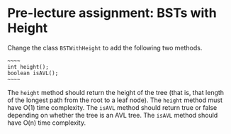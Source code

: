 # Pre-lecture assignment: BSTs with Height

Change the class `BSTWithHeight` to add the following two methods.

    ~~~~
    int height();
    boolean isAVL();
    ~~~~
    
The `height` method should return the height of the tree (that is, that
length of the longest path from the root to a leaf node).
The `height` method must have O(1) time complexity.
The `isAVL` method should return true or false depending on whether
the tree is an AVL tree. 
The `isAVL` method should have O(n) time complexity.
